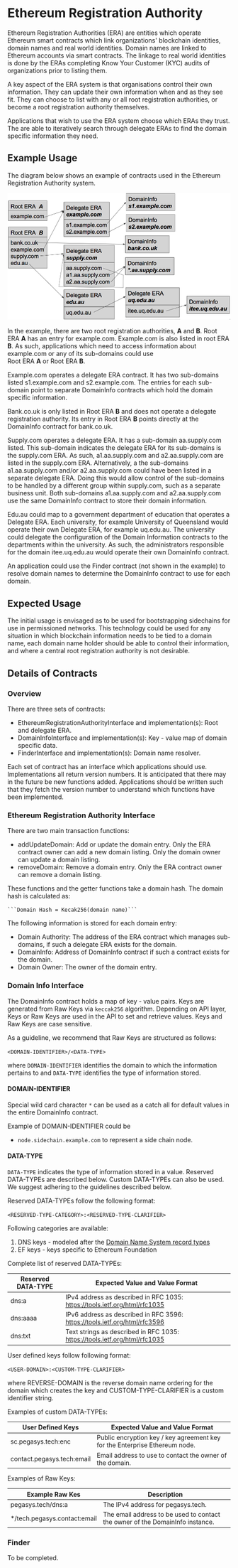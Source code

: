 # Ethereum Registration Authority

Ethereum Registration Authorities (ERA) are entities which operate Ethereum
smart contracts which link organizations' blockchain identities, domain names
and real world identities. Domain names are linked to Ethereum accounts via
smart contracts. The linkage to real world identities is done by the ERAs
completing Know Your Customer (KYC) audits of organizations prior to listing them.

A key aspect of the ERA system is that organisations control their own information.
They can update their own information when and as they see fit. They can choose to
list with any or all root registration authorities, or become a root registration
authority themselves.

Applications that wish to use the ERA system choose which ERAs they trust. The are
able to iteratively search through delegate ERAs to find the domain specific information
they need.

## Example Usage

The diagram below shows an example of contracts used in the Ethereum Registration
Authority system.

![alt text](era-arch1.png "Architecture")

In the example, there are two root registration authorities, **A** and **B**. Root ERA **A**
has an entry for example.com. Example.com is also listed in root ERA **B**. As such, applications
which need to access information about example.com or any of its sub-domains could use  
Root ERA **A** or Root ERA **B**.

Example.com operates a delegate ERA contract. It has two sub-domains listed s1.example.com and
s2.example.com. The entries for each sub-domain point to separate DomainInfo contracts which
hold the domain specific information.

Bank.co.uk is only listed in Root ERA **B** and does not operate a delegate registration
authority. Its entry in Root ERA **B** points directly at the DomainInfo contract for
bank.co.uk.

Supply.com operates a delegate ERA. It has a sub-domain aa.supply.com listed. This sub-domain
indicates the delegate ERA for its sub-domains is the supply.com ERA. As such, a1.aa.supply.com
and a2.aa.supply.com are listed in the supply.com ERA. Alternatively, a the sub-domains
a1.aa.supply.com and/or a2.aa.supply.com could have been listed in a separate delegate ERA.
Doing this would allow control of the sub-domains to be handled by a different group within
supply.com, such as a separate business unit. Both sub-domains a1.aa.supply.com and a2.aa.supply.com
use the same DomainInfo contract to store their domain information.

Edu.au could map to a government department of education that operates a
Delegate ERA. Each university, for example University of Queensland would
operate their own Delegate ERA, for example uq.edu.au. The university could
delegate the configuration of the Domain Information contracts to the
departments within the university. As such, the administrators responsible
for the domain itee.uq.edu.au would operate their own DomainInfo
contract.

An application could use the Finder contract (not shown in the example) to resolve
domain names to determine the DomainInfo contract to use for each domain.

## Expected Usage

The initial usage is envisaged as to be used for bootstrapping sidechains for use in permissioned
networks. This technology could be used for any situation in which blockchain information needs
to be tied to a domain name, each domain name holder should be able to control their information,
and where a central root registration authority is not desirable.

## Details of Contracts

### Overview

There are three sets of contracts:

- EthereumRegistrationAuthorityInterface and implementation(s): Root and delegate ERA.
- DomainInfoInterface and implementation(s): Key - value map of domain specific data.
- FinderInterface and implementation(s): Domain name resolver.

Each set of contract has an interface which applications should use. Implementations all return
version numbers. It is anticipated that there may in the future be new functions added. Applications
should be written such that they fetch the version number to understand which functions have
been implemented.

### Ethereum Registration Authority Interface

There are two main transaction functions:

- addUpdateDomain: Add or update the domain entry. Only the ERA contract owner can add a new
  domain listing. Only the domain owner can update a domain listing.
- removeDomain: Remove a domain entry. Only the ERA contract owner can remove a domain listing.

These functions and the getter functions take a domain hash. The domain hash is calculated as:

    ```Domain Hash = Kecak256(domain name)```

The following information is stored for each domain entry:

- Domain Authority: The address of the ERA contract which manages sub-domains, if such
  a delegate ERA exists for the domain.
- DomainInfo: Address of DomainInfo contract if such a contract exists for the domain.
- Domain Owner: The owner of the domain entry.

### Domain Info Interface

The DomainInfo contract holds a map of key - value pairs. Keys are generated from Raw Keys via `keccak256` algorithm.
Depending on API layer, Keys or Raw Keys are used in the API to set and retrieve values. Keys and Raw Keys are
case sensitive.

As a guideline, we recommend that Raw Keys are structured as follows:

`<DOMAIN-IDENTIFIER>/<DATA-TYPE>`

where `DOMAIN-IDENTIFIER` identifies the domain to which the information pertains to and `DATA-TYPE` identifies
the type of information stored.

#### DOMAIN-IDENTIFIER

Special wild card character `*` can be used as a catch all for default values in the entire DomainInfo contract.

Example of DOMAIN-IDENTIFIER could be

- `node.sidechain.example.com` to represent a side chain node.

#### DATA-TYPE

`DATA-TYPE` indicates the type of information stored in a value. Reserved DATA-TYPEs
are described below. Custom DATA-TYPEs can also be used. We suggest adhering to the guidelines described below.

Reserved DATA-TYPEs follow the following format:

`<RESERVED-TYPE-CATEGORY>:<RESERVED-TYPE-CLARIFIER>`

Following categories are available:

1. DNS keys - modeled after the
   [Domain Name System record types](https://en.wikipedia.org/wiki/List_of_DNS_record_types)
2. EF keys - keys specific to Ethereum Foundation

Complete list of reserved DATA-TYPEs:

| Reserved DATA-TYPE | Expected Value and Value Format                                            |
| ------------------ | -------------------------------------------------------------------------- |
| dns:a              | IPv4 address as described in RFC 1035: https://tools.ietf.org/html/rfc1035 |
| dns:aaaa           | IPv6 address as described in RFC 3596: https://tools.ietf.org/html/rfc3596 |
| dns:txt            | Text strings as described in RFC 1035: https://tools.ietf.org/html/rfc1035 |

User defined keys follow following format:

`<USER-DOMAIN>:<CUSTOM-TYPE-CLARIFIER>`

where REVERSE-DOMAIN is the reverse domain name ordering for the domain which creates the key and CUSTOM-TYPE-CLARIFIER
is a custom identifier string.

Examples of custom DATA-TYPEs:

| User Defined Keys          | Expected Value and Value Format                                             |
| -------------------------- | --------------------------------------------------------------------------- |
| sc.pegasys.tech:enc        | Public encryption key / key agreement key for the Enterprise Ethereum node. |
| contact.pegasys.tech:email | Email address to use to contact the owner of the domain.                    |

Examples of Raw Keys:

| Example Raw Kes               | Description                                                                   |
| ----------------------------- | ----------------------------------------------------------------------------- |
| pegasys.tech/dns:a            | The IPv4 address for pegasys.tech.                                            |
| \*/tech.pegasys.contact:email | The email address to be used to contact the owner of the DomainInfo instance. |

### Finder

To be completed.
